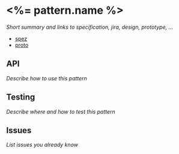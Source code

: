 # <%= pattern.name %>

_Short summary and links to specification, jira, design, prototype, ..._

-   [spez](https://wiki/)
-   [proto](https://proto/)

## API

_Describe how to use this pattern_

## Testing

_Describe where and how to test this pattern_

## Issues

_List issues you already know_
